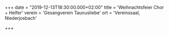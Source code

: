 +++
date = "2019-12-13T18:30:00.000+02:00"
title = 'Weihnachtsfeier Chor + Helfer'
verein = 'Gesangverein Taunusliebe'
ort = 'Vereinssaal, Niederjosbach'

+++

      
